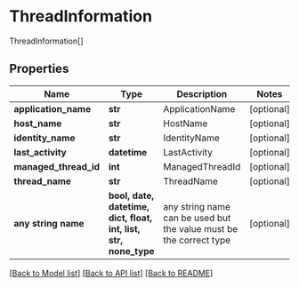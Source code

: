 # ThreadInformation

ThreadInformation[]

## Properties
Name | Type | Description | Notes
------------ | ------------- | ------------- | -------------
**application_name** | **str** | ApplicationName | [optional] 
**host_name** | **str** | HostName | [optional] 
**identity_name** | **str** | IdentityName | [optional] 
**last_activity** | **datetime** | LastActivity | [optional] 
**managed_thread_id** | **int** | ManagedThreadId | [optional] 
**thread_name** | **str** | ThreadName | [optional] 
**any string name** | **bool, date, datetime, dict, float, int, list, str, none_type** | any string name can be used but the value must be the correct type | [optional]

[[Back to Model list]](../README.md#documentation-for-models) [[Back to API list]](../README.md#documentation-for-api-endpoints) [[Back to README]](../README.md)


